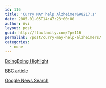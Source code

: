 ```yaml
---
id: 116
title: 'Curry MAY help Alzheimer&#8217;s'
date: 2005-01-05T14:47:23+00:00
author: Avi
layout: post
guid: http://flaxfamily.com/?p=116
permalink: /post/curry-may-help-alzheimers/
categories:
  - none
---
```

[BoingBoing Highlight](http://www.boingboing.net/2005/01/01/curry_cures_alzheime.html)
  
[BBC article](http://news.bbc.co.uk/2/hi/health/1668932.stm)
  
[Google News Search](http://news.google.com/news?q=curry%20alzheimer's)